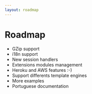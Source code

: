 ```yaml
---
layout: roadmap
---
```

# Roadmap

- GZip support
- i18n support
- New session handlers
- Extensions modules management
- Heroku and AWS features :-)
- Support differents template engines
- More examples
- Portuguese documentation
